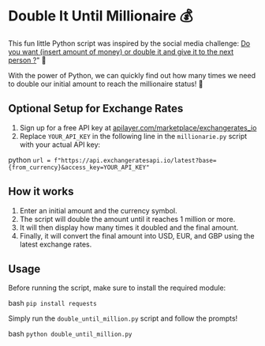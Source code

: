 # Double It Until Millionaire 💰

This fun little Python script was inspired by the social media challenge: [Do you want (insert amount of money) or double it and give it to the next person ?](https://www.youtube.com/shorts/e4V4juaD-2I)" 🤑
 

With the power of Python, we can quickly find out how many times we need to double our initial amount to reach the millionaire status! 💸

## Optional Setup for Exchange Rates

1. Sign up for a free API key at [apilayer.com/marketplace/exchangerates_io](https://apilayer.com/marketplace/exchangerates_io/)
2. Replace `YOUR_API_KEY` in the following line in the `millionarie.py` script with your actual API key:

python
`url = f"https://api.exchangeratesapi.io/latest?base={from_currency}&access_key=YOUR_API_KEY"`

## How it works

1. Enter an initial amount and the currency symbol.
2. The script will double the amount until it reaches 1 million or more.
3. It will then display how many times it doubled and the final amount.
4. Finally, it will convert the final amount into USD, EUR, and GBP using the latest exchange rates.

## Usage

Before running the script, make sure to install the required module:

bash
`pip install requests`

Simply run the `double_until_million.py` script and follow the prompts!

bash
`python double_until_million.py`
